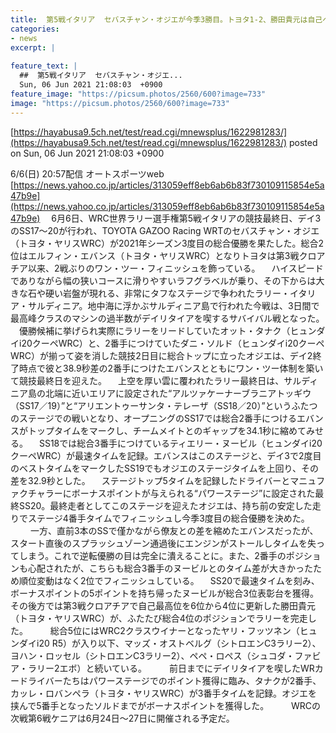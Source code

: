 ```yaml
---
title:  第5戦イタリア  セバスチャン・オジエが今季3勝目。トヨタ1-2、勝田貴元は自己ベストタイの4位  
categories:
- news
excerpt: |
  
feature_text: |
  ##  第5戦イタリア  セバスチャン・オジエ...
  Sun, 06 Jun 2021 21:08:03  +0900
feature_image: "https://picsum.photos/2560/600?image=733"
image: "https://picsum.photos/2560/600?image=733"
---
```


[https://hayabusa9.5ch.net/test/read.cgi/mnewsplus/1622981283/](https://hayabusa9.5ch.net/test/read.cgi/mnewsplus/1622981283/)
posted on Sun, 06 Jun 2021 21:08:03  +0900

<!--more-->

6/6(日) 20:57配信 オートスポーツweb [https://news.yahoo.co.jp/articles/313059eff8eb6ab6b83f730109115854e5a47b9e](https://news.yahoo.co.jp/articles/313059eff8eb6ab6b83f730109115854e5a47b9e) 　6月6日、WRC世界ラリー選手権第5戦イタリアの競技最終日、デイ3のSS17〜20が行われ、TOYOTA GAZOO Racing WRTのセバスチャン・オジエ（トヨタ・ヤリスWRC）が2021年シーズン3度目の総合優勝を果たした。総合2位はエルフィン・エバンス（トヨタ・ヤリスWRC）となりトヨタは第3戦クロアチア以来、2戦ぶりのワン・ツー・フィニッシュを飾っている。 　ハイスピードでありながら幅の狭いコースに滑りやすいラフグラベルが乗り、その下からは大きな石や硬い岩盤が現れる、非常にタフなステージで争われたラリー・イタリア・サルディニア。地中海に浮かぶサルディニア島で行われた今戦は、3日間で最高峰クラスのマシンの過半数がデイリタイアを喫するサバイバル戦となった。 　優勝候補に挙げられ実際にラリーをリードしていたオット・タナク（ヒュンダイi20クーペWRC）と、2番手につけていたダニ・ソルド（ヒュンダイi20クーペWRC）が揃って姿を消した競技2日目に総合トップに立ったオジエは、デイ2終了時点で彼と38.9秒差の2番手につけたエバンスとともにワン・ツー体制を築いて競技最終日を迎えた。 　上空を厚い雲に覆われたラリー最終日は、サルディニア島の北端に近いエリアに設定された“アルツァケーナーブラニアトッギウ（SS17／19）”と“アリエントゥーサンタ・テレーザ（SS18／20）”というふたつのステージでの戦いとなり、オープニングのSS17では総合2番手につけるエバンスがトップタイムをマークし、チームメイトとのギャップを34.1秒に縮めてみせる。 　SS18では総合3番手につけているティエリー・ヌービル（ヒュンダイi20クーペWRC）が最速タイムを記録。エバンスはこのステージと、デイ3で2度目のベストタイムをマークしたSS19でもオジエのステージタイムを上回り、その差を32.9秒とした。 　ステージトップ5タイムを記録したドライバーとマニュファクチャラーにボーナスポイントが与えられる“パワーステージ”に設定された最終SS20。最終走者としてこのステージを迎えたオジエは、持ち前の安定した走りでステージ4番手タイムでフィニッシュし今季3度目の総合優勝を決めた。 　 　一方、直前3本のSSで僅かながら僚友との差を縮めたエバンスだったが、スタート直後のスプラッシュゾーン通過後にエンジンがストールしタイムを失ってしまう。これで逆転優勝の目は完全に潰えることに。また、2番手のポジションも心配されたが、こちらも総合3番手のヌービルとのタイム差が大きかったため順位変動はなく2位でフィニッシュしている。 　SS20で最速タイムを刻み、ボーナスポイントの5ポイントを持ち帰ったヌービルが総合3位表彰台を獲得。その後方では第3戦クロアチアで自己最高位を6位から4位に更新した勝田貴元（トヨタ・ヤリスWRC）が、ふたたび総合4位のポジションでラリーを完走した。 　 　総合5位にはWRC2クラスウイナーとなったヤリ・フッツネン（ヒュンダイi20 R5）が入り以下、マッズ・オストベルグ（シトロエンC3ラリー2）、ヨハン・ロッセル（シトロエンC3ラリー2）、ペペ・ロペス（シュコダ・ファビア・ラリー2エボ）と続いている。 　 　前日までにデイリタイアを喫したWRカードライバーたちはパワーステージでのポイント獲得に臨み、タナクが2番手、カッレ・ロバンペラ（トヨタ・ヤリスWRC）が3番手タイムを記録。オジエを挟んで5番手となったソルドまでがボーナスポイントを獲得した。 　 　WRCの次戦第6戦ケニアは6月24日〜27日に開催される予定だ。
